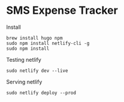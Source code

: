 # SMS Expense Tracker

Install
```
brew install hugo npm
sudo npm install netlify-cli -g
sudo npm install
```

Testing netlify
```
sudo netlify dev --live
```

Serving netlify
```
sudo netlify deploy --prod   
```